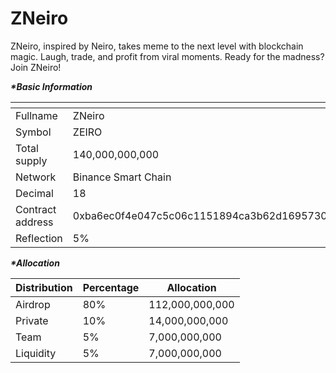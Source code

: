 # ZNeiro

ZNeiro, inspired by Neiro, takes meme to the next level with blockchain magic. Laugh, trade, and profit from viral moments. Ready for the madness? Join ZNeiro!

_**\*Basic Information**_

<table data-header-hidden><thead><tr><th width="251"></th><th></th></tr></thead><tbody><tr><td>Fullname</td><td>ZNeiro</td></tr><tr><td>Symbol</td><td>ZEIRO</td></tr><tr><td>Total supply</td><td>140,000,000,000</td></tr><tr><td>Network</td><td>Binance Smart Chain</td></tr><tr><td>Decimal</td><td>18</td></tr><tr><td>Contract address</td><td>0xba6ec0f4e047c5c06c1151894ca3b62d16957305</td></tr><tr><td>Reflection</td><td>5%</td></tr></tbody></table>

_**\*Allocation**_

| Distribution | Percentage | Allocation      |
| ------------ | ---------- | --------------- |
| Airdrop      | 80%        | 112,000,000,000 |
| Private      | 10%        | 14,000,000,000  |
| Team         | 5%         | 7,000,000,000   |
| Liquidity    | 5%         | 7,000,000,000   |

